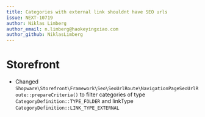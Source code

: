 ```yaml
---
title: Categories with external link shouldnt have SEO urls
issue: NEXT-10719
author: Niklas Limberg
author_email: n.limberg@haokeyingxiao.com
author_github: NiklasLimberg
---
```

# Storefront
* Changed `Shopware\Storefront\Framework\Seo\SeoUrlRoute\NavigationPageSeoUrlRoute::prepareCriteria()` to filter categories of type `CategoryDefinition::TYPE_FOLDER` and linkType `CategoryDefinition::LINK_TYPE_EXTERNAL`
